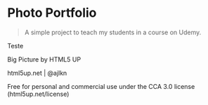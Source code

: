 # Photo Portfolio

> A simple project to teach my students in a course on Udemy.

Teste 

Big Picture by HTML5 UP

html5up.net | @ajlkn

Free for personal and commercial use under the CCA 3.0 license (html5up.net/license)
